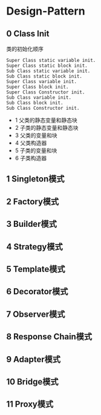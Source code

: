 # Design-Pattern

## 0 Class Init

类的初始化顺序

```
Super Class static variable init.
Super Class static block init.
Sub Class static variable init.
Sub Class static block init.
Super Class variable init.
Super Class block init.
Super Class Constructor init.
Sub Class variable init.
Sub Class block init.
Sub Class Constructor init.
```

- 1 父类的静态变量和静态块
- 2 子类的静态变量和静态块
- 3 父类的变量和块
- 4 父类构造器
- 5 子类的变量和块
- 6 子类构造器

## 1 Singleton模式

## 2 Factory模式

## 3 Builder模式

## 4 Strategy模式

## 5 Template模式

## 6 Decorator模式

## 7 Observer模式

## 8 Response Chain模式

## 9 Adapter模式

## 10 Bridge模式

## 11 Proxy模式